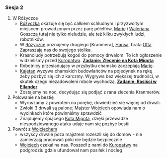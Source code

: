 ### Sesja 2
1. W Różyczce
	* [Różyczka](#l_rozyczka) okazuje się być całkiem schludnym i przyzwoitym miejscem prowadzonym przez parę półelfów, [Marię](#p_maria) i [Waleriana](#p_walerian). Goszczą tutaj nie tylko nieludzie, ale też kilku zwykłych ludzi, robotników.
    * W [Różyczce](#l_rozyczka) poznajemy drugiego [Kranmera], [Hansa](#p_hans_kranmer), brata [Otta](#p_otto_kranmer). Zapraszają nas do swojego stolika.
    * Krasnoludy potrzebują kogoś do pomocy drwalom. To ich ogłoszenie widzieliśmy przed [Kuropatwą](#l_kuropatwa). **[Zadanie: Zlecenie na Kota Migota](#z_q1)**
    * Robotnicy przesiadujący w przybytku chamsko zaczepiają [Marię](#p_maria).
	* [Kajetan](#g_kajetan) wyzywa chamskich budowlańców na pojedynek na rękę żeby pozbyć się ich z karczmy. Wygrywa bez większej trudności, w skutek czego niezadowoleni robole wychodzą. **[Zadanie: Rasiści w Ellander](#z_q2)**
    * Zostajemy na noc, decydując się podjąć z rana zlecenia Kranmerów.
2. Polowanie na bestię
	* Wyruszamy z powrotem na porębę, dowiedzieć się więcej od drwali.
	* Zwłoki 3 drwali są palone; Majster [Wojciech](#p_wojciech) opowiada nam o wycinkach które powinniśmy sprawdzić
	* Znajdujemy śpiącego [Kota Migota](#b_migot), dzięki przewadze niespodziewanego ataku udaje nam się pozbyć bestii
3. Powrót z [Wojciechem](#p_wojciech)
	* wszyscy drwale poza majstrem rozeszli się do domów - nie zamierzają pracować póki nie będzie bezpiecznie
	* [Wojciech](#p_wojciech) czekał na nas. Poszedł z nami do [Kuropatwy](l_kuropatwa) na podgrodziu gdzie ufundował nam posiłek i nocleg